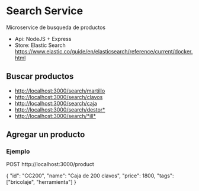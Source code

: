 # Search Service

Microservice de busqueda de productos

* Api: NodeJS + Express
* Store: Elastic Search <https://www.elastic.co/guide/en/elasticsearch/reference/current/docker.html>

## Buscar productos

* <http://localhost:3000/search/martillo>
* <http://localhost:3000/search/clavos>
* <http://localhost:3000/search/caja>
* <http://localhost:3000/search/destor*>
* <http://localhost:3000/search/*ill*>

## Agregar un producto

### Ejemplo

POST http://localhost:3000/product

{
    "id": "CC200",
    "name": "Caja de 200 clavos",
    "price": 1800,
    "tags": ["bricolaje", "herramienta"]
}
